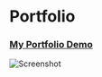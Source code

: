 # Portfolio

### [My Portfolio Demo](https://satyamkumar420.github.io/Portfolio/)



![Screenshot](https://github.com/satyamkumar420/Portfolio/blob/main/assests/img/portfolio.png)
